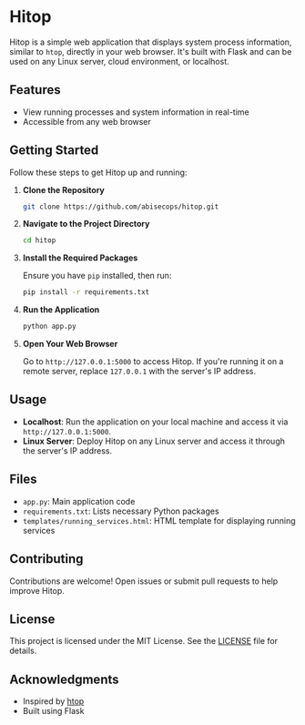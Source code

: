 # Hitop

Hitop is a simple web application that displays system process information, similar to `htop`, directly in your web browser. It's built with Flask and can be used on any Linux server, cloud environment, or localhost.

## Features

- View running processes and system information in real-time
- Accessible from any web browser

## Getting Started

Follow these steps to get Hitop up and running:

1. **Clone the Repository**

    ```bash
    git clone https://github.com/abisecops/hitop.git
    ```

2. **Navigate to the Project Directory**

    ```bash
    cd hitop
    ```

3. **Install the Required Packages**

    Ensure you have `pip` installed, then run:

    ```bash
    pip install -r requirements.txt
    ```

4. **Run the Application**

    ```bash
    python app.py
    ```

5. **Open Your Web Browser**

    Go to `http://127.0.0.1:5000` to access Hitop. If you're running it on a remote server, replace `127.0.0.1` with the server's IP address.

## Usage

- **Localhost**: Run the application on your local machine and access it via `http://127.0.0.1:5000`.
- **Linux Server**: Deploy Hitop on any Linux server and access it through the server's IP address.

## Files

- `app.py`: Main application code
- `requirements.txt`: Lists necessary Python packages
- `templates/running_services.html`: HTML template for displaying running services

## Contributing

Contributions are welcome! Open issues or submit pull requests to help improve Hitop.

## License

This project is licensed under the MIT License. See the [LICENSE](LICENSE) file for details.

## Acknowledgments

- Inspired by [htop](https://htop.dev/)
- Built using Flask

